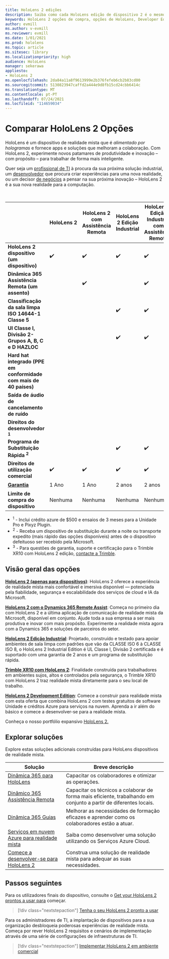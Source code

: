 ```yaml
---
title: HoloLens 2 edições
description: Saiba como cada HoloLens edição de dispositivo 2 é o mesmo ou diferente e o que fazer depois de obter um dos seus.
keywords: HoloLens 2 opções de compra, opções de HoloLens, Developer Edition
author: evmill
ms.author: v-evmill
ms.reviewer: evmill
ms.date: 1/01/2021
ms.prod: hololens
ms.topic: article
ms.sitesec: library
ms.localizationpriority: high
audience: HoloLens
manager: sekerawa
appliesto:
- HoloLens 2
ms.openlocfilehash: 2da84a11a8f9613999e2b376fefeb6cb2b83cd00
ms.sourcegitcommit: 5130823947caffd2a444e9d8fb15cd24cbb6414c
ms.translationtype: MT
ms.contentlocale: pt-PT
ms.lasthandoff: 07/24/2021
ms.locfileid: "114659034"
---
```

# <a name="compare-hololens-2-options"></a>Comparar HoloLens 2 Opções

HoloLens é um dispositivo de realidade mista que é *alimentado por hologramas* e fornece apps e soluções que melhoram a colaboração. Com HoloLens 2, experimente novos patamares de produtividade e inovação – com propósito – para trabalhar de forma mais inteligente.

Quer seja um [profissional de TI](https://www.microsoft.com/hololens/apps) à procura da sua próxima solução industrial, um [desenvolvedor](https://www.microsoft.com/hololens/developers) que procura criar experiências para uma nova realidade, ou um decisor [de negócios](https://www.microsoft.com/hololens/apps) a pensar na sua próxima inovação – HoloLens 2 é a sua nova realidade para a computação.

<br>

|                                                      | HoloLens 2 | HoloLens 2 com Assistência Remota | HoloLens 2 Edição Industrial | HoloLens 2 Edição Industrial com Assistência Remota | Trimble XR10 com HoloLens 2 | HoloLens 2 Edição de Desenvolvimento |
|------------------------------------------------------|------------|-------------------------------|-------------------------------|--------------------------------------------------|------------------------------|--------------------------------|
| **HoloLens 2 dispositivo (um dispositivo)**                       |      ✔️     |               ✔️               |               ✔️               |                         ✔️                        |               ✔️              |                ✔️               |
| **Dinâmica 365 Assistência Remota (um assento)**                |            |               ✔️               |                               |                         ✔️                        |                              |                                |
| **Classificação da sala limpa ISO 14644-1 Classe 5**           |            |                               |               ✔️               |                         ✔️                        |                              |                                |
| **Ul Classe I, Divisão 2-Grupos A, B, C e D HAZLOC**                     |            |                               |               ✔️               |                         ✔️                        |               ✔️              |                                |
| **Hard hat integrado (PPE em conformidade com mais de 40 países)** |            |                               |                               |                                                  |               ✔️              |                                |
| **Saída de áudio de cancelamento de ruído**                        |            |                               |                               |                                                  |               ✔️              |                                |
| **Direitos do desenvolvedor <sup>1</sup>**                             |            |                               |                               |                                                  |                              |                ✔️               |
| **Programa de Substituição Rápida <sup>2</sup>**                          |            |                               |               ✔️               |                         ✔️                        |                              |                                |
| **Direitos de utilização comercial**                                |      ✔️     |               ✔️               |               ✔️               |                         ✔️                        |               ✔️              |                                |
| [**Garantia**](hololens2-hardware.md#warranty-information)                                             |   1 Ano   |             1 Ano            |             2 anos            |                      2 anos                      |            1 Ano <sup>3</sup>            |             1 Ano             |
| **Limite de compra do dispositivo**                                |    Nenhuma    |              Nenhuma             |              Nenhuma             |                       Nenhuma                       |             Nenhuma             |       Um por transação      |

- <sup>1</sup> - Inclui crédito azure de $500 e ensaios de 3 meses para a Unidade Pro e Pixyz Plugin.
- <sup>2</sup> - Receba um dispositivo de substituição durante a noite ou transporte expedito (mais rápido das opções disponíveis) antes de o dispositivo defeituoso ser recebido pela Microsoft.
- <sup>3</sup> - Para questões de garantia, suporte e certificação para o Trimble XR10 com HoloLens 2 edição, [contacte a Trimble](https://fieldtech.trimble.com/en/contact-support).


## <a name="options-overview"></a>Visão geral das opções

**[HoloLens 2 (apenas para dispositivos)](hololens2-options-device-only.md)**: HoloLens 2 oferece a experiência de realidade mista mais confortável e imersiva disponível — potenciada pela fiabilidade, segurança e escalabilidade dos serviços de cloud e IA da Microsoft.

**[HoloLens 2 com o Dynamics 365 Remote Assist](hololens2-options-remote-assist.md)**: Começa no primeiro dia com HoloLens 2 e a última aplicação de comunicação de realidade mista da Microsoft, disponível em conjunto. Ajude toda a sua empresa a ser mais produtiva e inovar com mais propósito. Experimente a realidade mista agora com a Dynamics 365 e soluções de parceiros do setor.

**[HoloLens 2 Edição Industrial](hololens2-options-industrial-edition.md)**: Projetado, construído e testado para apoiar ambientes de sala limpa com padrões que vão da CLASSE ISO 6 à CLASSE ISO 8, o HoloLens 2 Industrial Edition é UL Classe I, Divisão 2 certificada e é suportado com uma garantia de 2 anos e um programa de substituição rápida.

**[Trimble XR10 com HoloLens 2](hololens2-options-trimble-xr10-edition.md)**: Finalidade construída para trabalhadores em ambientes sujos, altos e controlados pela segurança, o Trimble XR10 com HoloLens 2 traz realidade mista diretamente para o seu local de trabalho.

**[HoloLens 2 Development Edition](hololens2-options-dev-edition.md)**: Comece a construir para realidade mista com esta oferta que combina HoloLens 2 com testes gratuitos de software Unidade e créditos Azure para serviços na nuvem. Aprenda a ir além do básico e comece a desenvolver-se para a realidade mista.

Conheça o nosso portfólio expansivo [HoloLens 2.](https://www.microsoft.com/hololens/buy)

## <a name="explore-solutions"></a>Explorar soluções

Explore estas soluções adicionais construídas para HoloLens dispositivos de realidade mista.

| Solução | Breve descrição                                                                                |
|----------|---------------------------------------------------------------------------------------------------|
| [Dinâmica 365 para HoloLens](https://www.microsoft.com//hololens/apps)          | Capacitar os colaboradores e otimizar as operações.                                                        |
| [Dinâmico 365 Assistência Remota](https://dynamics.microsoft.com/mixed-reality/remote-assist/)          | Capacitar os técnicos a colaborar de forma mais eficiente, trabalhando em conjunto a partir de diferentes locais. |
|   [Dinâmica 365 Guias](https://dynamics.microsoft.com/mixed-reality/guides/)        | Melhorar as necessidades de formação eficazes e aprender como os colaboradores estão a atuar.                          |
|  [Serviços em nuvem Azure para realidade mista](/windows/mixed-reality/develop/mixed-reality-cloud-services#:~:text=Mixed%20Reality%20services%20Mixed%20Reality%20cloud%20services%20like,all%20in%20the%20context%20of%20your%20users%E2%80%99%20environments)         | Saiba como desenvolver uma solução utilizando os Serviços Azure Cloud.                                       |
|  [Comece a desenvolver-se para HoloLens 2](/windows/mixed-reality/develop/development?tabs=unity)         | Construa uma solução de realidade mista para adequar as suas necessidades.                                                 |

## <a name="next-steps"></a>Passos seguintes

Para os utilizadores finais do dispositivo, consulte o [Get your HoloLens 2 prontos a usar para](hololens2-setup.md) começar.

> [!div class="nextstepaction"]
> [Tenha o seu HoloLens 2 pronto a usar](hololens2-setup.md)

Para os administradores de TI, a implantação de dispositivos para a sua organização desbloqueia poderosas experiências de realidade mista. Começa por rever HoloLens 2 requisitos e cenários de implementação através de uma série de configurações de infraestruturas de TI.

> [!div class="nextstepaction"]
> [Implementar HoloLens 2 em ambiente comercial](hololens-requirements.md)
